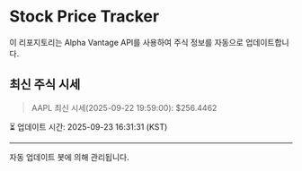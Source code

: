 
# Stock Price Tracker

이 리포지토리는 Alpha Vantage API를 사용하여 주식 정보를 자동으로 업데이트합니다.

## 최신 주식 시세
> AAPL 최신 시세(2025-09-22 19:59:00): $256.4462

⏳ 업데이트 시간: 2025-09-23 16:31:31 (KST)

---
자동 업데이트 봇에 의해 관리됩니다.
